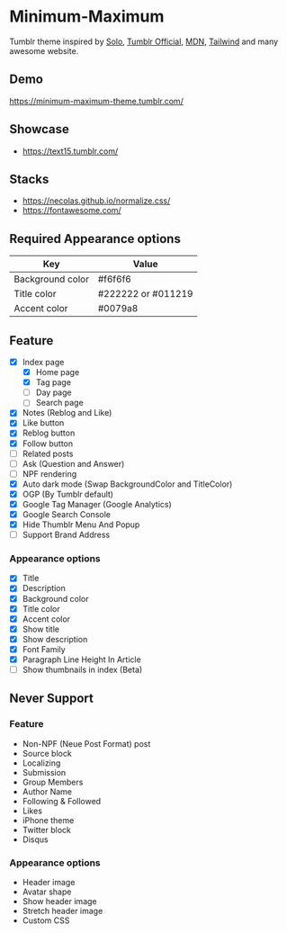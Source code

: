 # Minimum-Maximum

Tumblr theme inspired by <a href="https://sanographix.github.io/tumblr/solo/">Solo</a>, <a href="https://www.tumblr.com/theme/37310">Tumblr Official</a>, <a href="https://developer.mozilla.org/">MDN</a>, <a href="https://tailwindcss.com/">Tailwind</a> and many awesome website.

## Demo

https://minimum-maximum-theme.tumblr.com/

## Showcase

- https://text15.tumblr.com/

## Stacks

- https://necolas.github.io/normalize.css/
- https://fontawesome.com/

## Required Appearance options

| Key | Value |
|-|-|
| Background color | #f6f6f6 |
| Title color | #222222 or #011219 |
| Accent color | #0079a8 |

## Feature

- [x] Index page
  - [x] Home page
  - [x] Tag page
  - [ ] Day page
  - [ ] Search page
- [x] Notes (Reblog and Like)
- [x] Like button
- [x] Reblog button
- [x] Follow button
- [ ] Related posts
- [ ] Ask (Question and Answer)
- [ ] NPF rendering
- [x] Auto dark mode (Swap BackgroundColor and TitleColor)
- [x] OGP (By Tumblr default)
- [x] Google Tag Manager (Google Analytics)
- [x] Google Search Console
- [x] Hide Thumblr Menu And Popup
- [ ] Support Brand Address

### Appearance options

- [x] Title
- [x] Description
- [x] Background color
- [x] Title color
- [x] Accent color
- [x] Show title
- [x] Show description
- [x] Font Family
- [x] Paragraph Line Height In Article
- [ ] Show thumbnails in index (Beta)

## Never Support

### Feature

- Non-NPF (Neue Post Format) post
- Source block
- Localizing
- Submission
- Group Members
- Author Name
- Following & Followed
- Likes
- iPhone theme
- Twitter block
- Disqus

### Appearance options

- Header image
- Avatar shape
- Show header image
- Stretch header image
- Custom CSS
